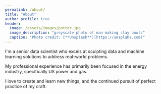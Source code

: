 ```yaml
---
permalink: /about/
title: "About"
author_profile: true
header:
  image: /assets/images/potter.jpg
  image_description: "greyscale photo of man making clay bowls"
  caption: "Photo credit: [**Unsplash**](https://unsplahs.com)"
---
```


I'm a senior data scientist who excels at sculpting data
and machine learning solutions to address real-world problems.

My professional experience has primarily been focused in the
energy industry, specifically US power and gas.

I love to create and learn new things, and the continued
pursuit of perfect practice of my craft.
